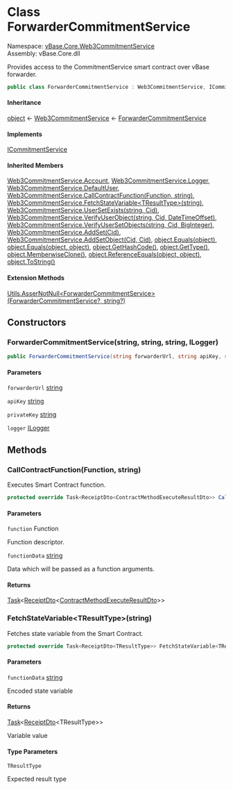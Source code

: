 # <a id="vBase_Core_Web3CommitmentService_ForwarderCommitmentService"></a> Class ForwarderCommitmentService

Namespace: [vBase.Core.Web3CommitmentService](vBase.Core.Web3CommitmentService.md)  
Assembly: vBase.Core.dll  

Provides access to the CommitmentService smart contract over vBase forwarder.

```csharp
public class ForwarderCommitmentService : Web3CommitmentService, ICommitmentService
```

#### Inheritance

[object](https://learn.microsoft.com/dotnet/api/system.object) ← 
[Web3CommitmentService](vBase.Core.Web3CommitmentService.Web3CommitmentService.md) ← 
[ForwarderCommitmentService](vBase.Core.Web3CommitmentService.ForwarderCommitmentService.md)

#### Implements

[ICommitmentService](vBase.Core.ICommitmentService.md)

#### Inherited Members

[Web3CommitmentService.Account](vBase.Core.Web3CommitmentService.Web3CommitmentService.md\#vBase\_Core\_Web3CommitmentService\_Web3CommitmentService\_Account), 
[Web3CommitmentService.Logger](vBase.Core.Web3CommitmentService.Web3CommitmentService.md\#vBase\_Core\_Web3CommitmentService\_Web3CommitmentService\_Logger), 
[Web3CommitmentService.DefaultUser](vBase.Core.Web3CommitmentService.Web3CommitmentService.md\#vBase\_Core\_Web3CommitmentService\_Web3CommitmentService\_DefaultUser), 
[Web3CommitmentService.CallContractFunction\(Function, string\)](vBase.Core.Web3CommitmentService.Web3CommitmentService.md\#vBase\_Core\_Web3CommitmentService\_Web3CommitmentService\_CallContractFunction\_Nethereum\_Contracts\_Function\_System\_String\_), 
[Web3CommitmentService.FetchStateVariable<TResultType\>\(string\)](vBase.Core.Web3CommitmentService.Web3CommitmentService.md\#vBase\_Core\_Web3CommitmentService\_Web3CommitmentService\_FetchStateVariable\_\_1\_System\_String\_), 
[Web3CommitmentService.UserSetExists\(string, Cid\)](vBase.Core.Web3CommitmentService.Web3CommitmentService.md\#vBase\_Core\_Web3CommitmentService\_Web3CommitmentService\_UserSetExists\_System\_String\_vBase\_Core\_Cid\_), 
[Web3CommitmentService.VerifyUserObject\(string, Cid, DateTimeOffset\)](vBase.Core.Web3CommitmentService.Web3CommitmentService.md\#vBase\_Core\_Web3CommitmentService\_Web3CommitmentService\_VerifyUserObject\_System\_String\_vBase\_Core\_Cid\_System\_DateTimeOffset\_), 
[Web3CommitmentService.VerifyUserSetObjects\(string, Cid, BigInteger\)](vBase.Core.Web3CommitmentService.Web3CommitmentService.md\#vBase\_Core\_Web3CommitmentService\_Web3CommitmentService\_VerifyUserSetObjects\_System\_String\_vBase\_Core\_Cid\_System\_Numerics\_BigInteger\_), 
[Web3CommitmentService.AddSet\(Cid\)](vBase.Core.Web3CommitmentService.Web3CommitmentService.md\#vBase\_Core\_Web3CommitmentService\_Web3CommitmentService\_AddSet\_vBase\_Core\_Cid\_), 
[Web3CommitmentService.AddSetObject\(Cid, Cid\)](vBase.Core.Web3CommitmentService.Web3CommitmentService.md\#vBase\_Core\_Web3CommitmentService\_Web3CommitmentService\_AddSetObject\_vBase\_Core\_Cid\_vBase\_Core\_Cid\_), 
[object.Equals\(object\)](https://learn.microsoft.com/dotnet/api/system.object.equals\#system\-object\-equals\(system\-object\)), 
[object.Equals\(object, object\)](https://learn.microsoft.com/dotnet/api/system.object.equals\#system\-object\-equals\(system\-object\-system\-object\)), 
[object.GetHashCode\(\)](https://learn.microsoft.com/dotnet/api/system.object.gethashcode), 
[object.GetType\(\)](https://learn.microsoft.com/dotnet/api/system.object.gettype), 
[object.MemberwiseClone\(\)](https://learn.microsoft.com/dotnet/api/system.object.memberwiseclone), 
[object.ReferenceEquals\(object, object\)](https://learn.microsoft.com/dotnet/api/system.object.referenceequals), 
[object.ToString\(\)](https://learn.microsoft.com/dotnet/api/system.object.tostring)

#### Extension Methods

[Utils.AsserNotNull<ForwarderCommitmentService\>\(ForwarderCommitmentService?, string?\)](vBase.Core.Utilities.Utils.md\#vBase\_Core\_Utilities\_Utils\_AsserNotNull\_\_1\_\_\_0\_System\_String\_)

## Constructors

### <a id="vBase_Core_Web3CommitmentService_ForwarderCommitmentService__ctor_System_String_System_String_System_String_Microsoft_Extensions_Logging_ILogger_"></a> ForwarderCommitmentService\(string, string, string, ILogger\)

```csharp
public ForwarderCommitmentService(string forwarderUrl, string apiKey, string privateKey, ILogger logger)
```

#### Parameters

`forwarderUrl` [string](https://learn.microsoft.com/dotnet/api/system.string)

`apiKey` [string](https://learn.microsoft.com/dotnet/api/system.string)

`privateKey` [string](https://learn.microsoft.com/dotnet/api/system.string)

`logger` [ILogger](https://learn.microsoft.com/dotnet/api/microsoft.extensions.logging.ilogger)

## Methods

### <a id="vBase_Core_Web3CommitmentService_ForwarderCommitmentService_CallContractFunction_Nethereum_Contracts_Function_System_String_"></a> CallContractFunction\(Function, string\)

Executes Smart Contract function.

```csharp
protected override Task<ReceiptDto<ContractMethodExecuteResultDto>> CallContractFunction(Function function, string functionData)
```

#### Parameters

`function` Function

Function descriptor.

`functionData` [string](https://learn.microsoft.com/dotnet/api/system.string)

Data which will be passed as a function arguments.

#### Returns

 [Task](https://learn.microsoft.com/dotnet/api/system.threading.tasks.task\-1)<[ReceiptDto](vBase.Core.DTOs.ReceiptDto\-1.md)<[ContractMethodExecuteResultDto](vBase.Core.DTOs.ContractMethodExecuteResultDto.md)\>\>

### <a id="vBase_Core_Web3CommitmentService_ForwarderCommitmentService_FetchStateVariable__1_System_String_"></a> FetchStateVariable<TResultType\>\(string\)

Fetches state variable from the Smart Contract.

```csharp
protected override Task<ReceiptDto<TResultType>> FetchStateVariable<TResultType>(string functionData)
```

#### Parameters

`functionData` [string](https://learn.microsoft.com/dotnet/api/system.string)

Encoded state variable

#### Returns

 [Task](https://learn.microsoft.com/dotnet/api/system.threading.tasks.task\-1)<[ReceiptDto](vBase.Core.DTOs.ReceiptDto\-1.md)<TResultType\>\>

Variable value

#### Type Parameters

`TResultType` 

Expected result type

